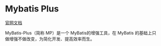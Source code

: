 # Mybatis Plus

[官网文档](https://baomidou.com/pages/24112f/)

MyBatis-Plus（简称 MP）是一个 MyBatis的增强工具，在 MyBatis 的基础上只做增强不做改变，为简化开发、提高效率而生。

